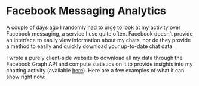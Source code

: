 # Facebook Messaging Analytics

A couple of days ago I randomly had to urge to look at my activity over Facebook messaging, a service I use quite often. Facebook doesn't provide an interface to easily view information about my chats, nor do they provide a method to easily and quickly download your up-to-date chat data.

I wrote a purely client-side website to download all my data through the Facebook Graph API and compute statistics on it to provide insights into my chatting activity (available [here](/project/facebook-messaging-analytics)). Here are a few examples of what it can show right now:

<div class='center'><a class='lightbox' href='http://res.cloudinary.com/hazdcamql/image/upload/v1371580311/wordcloud_pardki.png' title='Word cloud'><img src='http://res.cloudinary.com/hazdcamql/image/upload/c_thumb,w_380/v1371580311/wordcloud_pardki.png' alt></a></div>





<div class='center'><a class='lightbox' href='http://res.cloudinary.com/hazdcamql/image/upload/v1371584280/distribution_cuk8tr.png' title='Distribution'>
	<img src='http://res.cloudinary.com/hazdcamql/image/upload/c_thumb,w_380/v1371584280/distribution_cuk8tr.png' alt></a></div>


